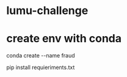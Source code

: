 # lumu-challenge

# create env with conda


conda create --name fraud

pip install requieriments.txt

